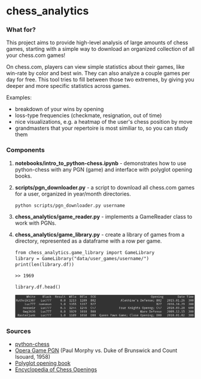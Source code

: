 # chess_analytics
### What for?
This project aims to provide high-level analysis of large amounts of chess games, starting with a simple way to download an organized collection of all your chess.com games!

On chess.com, players can view simple statistics about their games, like win-rate by color and best win. They can also analyze a couple games per day for free. This tool tries to fill between those two extremes, by giving you deeper and more specific statistics across games. 

Examples: 
- breakdown of your wins by opening
- loss-type frequencies (checkmate, resignation, out of time)
- nice visualizations, e.g. a heatmap of the user's chess position by move 
- grandmasters that your repertoire is most similiar to, so you can study them

### Components

1. **notebooks/intro_to_python-chess.ipynb** - demonstrates how to use python-chess with any PGN (game) and interface with polyglot opening books.

2. **scripts/pgn_downloader.py** - a script to download all chess.com games for a user, organized in year/month directories.
    ```
    python scripts/pgn_downloader.py username
    ```

3. **chess_analytics/game_reader.py** - implements a GameReader class to work with PGNs.

4. **chess_analytics/game_library.py** - create a library of games from a directory, represented as a dataframe with a row per game.
    ```
    from chess_analytics.game_library import GameLibrary
    library = GameLibrary("data/user_games/username/")
    print(len(library.df))
    ```
    ```
    >> 1969
    ```
    ```
    library.df.head()
    ```
    ![image_name](notebooks/df_sampled.png)

    
### Sources

- [python-chess](https://python-chess.readthedocs.io/en/latest/#)
- [Opera Game PGN](https://www.chessgames.com/pgn/morphy_duke_karl_count_isouard_1858.pgn?gid=1233404) (Paul Morphy vs. Duke of Brunswick and Count Isouard, 1958)
- [Polyglot opening book](https://github.com/niklasf/python-chess/raw/master/data/polyglot/performance.bin)
- [Encyclopedia of Chess Openings](https://github.com/seberg/icsbot/blob/master/misc/eco.txt)